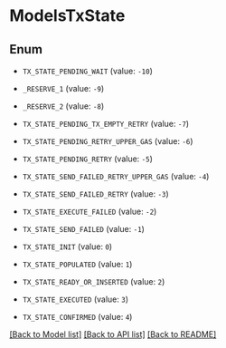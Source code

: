 # ModelsTxState

## Enum


* `TX_STATE_PENDING_WAIT` (value: `-10`)

* `_RESERVE_1` (value: `-9`)

* `_RESERVE_2` (value: `-8`)

* `TX_STATE_PENDING_TX_EMPTY_RETRY` (value: `-7`)

* `TX_STATE_PENDING_RETRY_UPPER_GAS` (value: `-6`)

* `TX_STATE_PENDING_RETRY` (value: `-5`)

* `TX_STATE_SEND_FAILED_RETRY_UPPER_GAS` (value: `-4`)

* `TX_STATE_SEND_FAILED_RETRY` (value: `-3`)

* `TX_STATE_EXECUTE_FAILED` (value: `-2`)

* `TX_STATE_SEND_FAILED` (value: `-1`)

* `TX_STATE_INIT` (value: `0`)

* `TX_STATE_POPULATED` (value: `1`)

* `TX_STATE_READY_OR_INSERTED` (value: `2`)

* `TX_STATE_EXECUTED` (value: `3`)

* `TX_STATE_CONFIRMED` (value: `4`)


[[Back to Model list]](../README.md#documentation-for-models) [[Back to API list]](../README.md#documentation-for-api-endpoints) [[Back to README]](../README.md)


